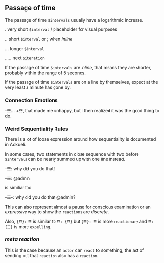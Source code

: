 ## Passage of time
The passage of time `$intervals` usually have a logarithmic increase.

. very short `$interval` / placeholder for visual purposes

.. short `$interval` or ; when _inline_

... longer `$interval`

..... next `$iteration`

If the passage of time `$intervals` are _inline_, that means they are shorter, probably within the range of 5 seconds.

If the passage of time `$intervals` are on a line by themselves, expect at the very least a minute has gone by.

### Connection Emotions
-☶... +☶, that made me unhappy, but I then realized it was the good thing to do.

### Weird Sequentiality Rules
There is a lot of loose expression around how sequentiality is documented in Ackueli.

In some cases, two statements in close sequence with two before `$intervals` can be nearly summed up with one line instead.

-☶: why did you do that?

-☶: @admin

is similiar too

-☶-: why did you do that @admin?

This can also represent almost a pause for conscious examination or an _expressive_ way to show the `reactions` are _discrete_.

Also,
`{☶}: ☶` is similar to `☶: {☶}` but `{☶}: ☶` is more `reactionary` and `☶: {☶}` is more `expelling`.

### _meta reaction_
This is the case because an `actor` can `react` to something, the act of sending out that `reaction` also has a `reaction`.